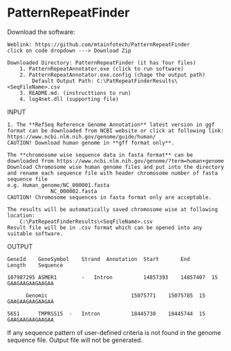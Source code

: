 # PatternRepeatFinder
Download the software:
    
    Weblink: https://github.com/mtainfotech/PatternRepeatFinder
	click on code dropdown ---> Download Zip   
  
	Downloaded Directory: PatternRepeatFinder (it has four files)
  	    1. PatternRepeatAnnotator.exe (click to run software)
  	    2. PatternRepeatAnnotator.exe.config (chage the output path)
  	    	Default Output Path: C:\PatRepeatFinderResults\<SeqFileName>.csv 
  	    3. README.md. (instructtions to run)
  	    4. log4net.dll (supporting file)
        
INPUT

	1. The **RefSeq Reference Genome Annotation** latest version in ggf format can be downloaded from NCBI website or click at following link:
	https://www.ncbi.nlm.nih.gov/genome/guide/human/ 
	CAUTION! Download human genome in **gff format only**.

	The **chromosome wise sequence data in fasta format** can be downloaded from https://www.ncbi.nlm.nih.gov/genome/?term=human+genome
	Download Chromosome wise human genome files and put into the directory and rename each sequence file with header chromosome number of fasta sequence file
	e.g. Human_genome/NC_000001.fasta        
		          NC_000002.fasta
	CAUTION! Chromosome sequences in fasta format only are acceptable.

	The results will be automatically saved chromosome wise at following location:
		C:\PatRepeatFinderResults\<SeqFileName>.csv
	Result file will be in .csv format which can be opened into any suitable software.

OUTPUT

	GeneId	  GeneSymbol	Strand	Annotation	Start	    End	      Length	Sequence

	107987295 ASMER1        -	Intron	        14857393    14857407  15	GAAGAAGAAGAAGAA

		  Genomic	                        15075771    15075785  15	GAAGAAGAAGAAGAA

	5651	  TMPRSS15	-	Intron	        18445730    18445744  15	GAAGAAGAAGAAGAA
	
If any sequence pattern of user-defined criteria is not found in the genome sequence file. Output file will not be generated. 
